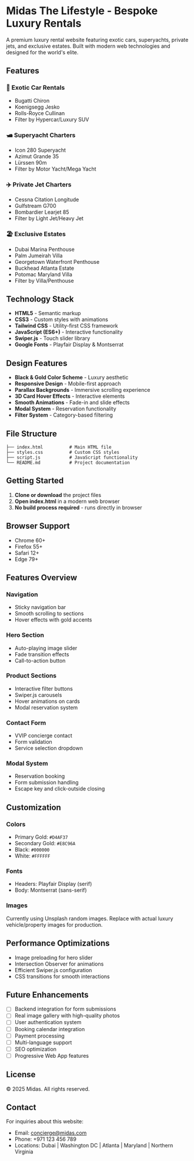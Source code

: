 # Midas The Lifestyle - Bespoke Luxury Rentals

A premium luxury rental website featuring exotic cars, superyachts, private jets, and exclusive estates. Built with modern web technologies and designed for the world's elite.

## Features

### 🚗 Exotic Car Rentals
- Bugatti Chiron
- Koenigsegg Jesko  
- Rolls-Royce Cullinan
- Filter by Hypercar/Luxury SUV

### 🛥️ Superyacht Charters
- Icon 280 Superyacht
- Azimut Grande 35
- Lürssen 90m
- Filter by Motor Yacht/Mega Yacht

### ✈️ Private Jet Charters
- Cessna Citation Longitude
- Gulfstream G700
- Bombardier Learjet 85
- Filter by Light Jet/Heavy Jet

### 🏖️ Exclusive Estates
- Dubai Marina Penthouse
- Palm Jumeirah Villa
- Georgetown Waterfront Penthouse
- Buckhead Atlanta Estate
- Potomac Maryland Villa
- Filter by Villa/Penthouse

## Technology Stack

- **HTML5** - Semantic markup
- **CSS3** - Custom styles with animations
- **Tailwind CSS** - Utility-first CSS framework
- **JavaScript (ES6+)** - Interactive functionality
- **Swiper.js** - Touch slider library
- **Google Fonts** - Playfair Display & Montserrat

## Design Features

- **Black & Gold Color Scheme** - Luxury aesthetic
- **Responsive Design** - Mobile-first approach
- **Parallax Backgrounds** - Immersive scrolling experience
- **3D Card Hover Effects** - Interactive elements
- **Smooth Animations** - Fade-in and slide effects
- **Modal System** - Reservation functionality
- **Filter System** - Category-based filtering

## File Structure

```
├── index.html          # Main HTML file
├── styles.css          # Custom CSS styles
├── script.js           # JavaScript functionality
└── README.md           # Project documentation
```

## Getting Started

1. **Clone or download** the project files
2. **Open index.html** in a modern web browser
3. **No build process required** - runs directly in browser

## Browser Support

- Chrome 60+
- Firefox 55+
- Safari 12+
- Edge 79+

## Features Overview

### Navigation
- Sticky navigation bar
- Smooth scrolling to sections
- Hover effects with gold accents

### Hero Section
- Auto-playing image slider
- Fade transition effects
- Call-to-action button

### Product Sections
- Interactive filter buttons
- Swiper.js carousels
- Hover animations on cards
- Modal reservation system

### Contact Form
- VVIP concierge contact
- Form validation
- Service selection dropdown

### Modal System
- Reservation booking
- Form submission handling
- Escape key and click-outside closing

## Customization

### Colors
- Primary Gold: `#D4AF37`
- Secondary Gold: `#E8C96A`
- Black: `#000000`
- White: `#FFFFFF`

### Fonts
- Headers: Playfair Display (serif)
- Body: Montserrat (sans-serif)

### Images
Currently using Unsplash random images. Replace with actual luxury vehicle/property images for production.

## Performance Optimizations

- Image preloading for hero slider
- Intersection Observer for animations
- Efficient Swiper.js configuration
- CSS transitions for smooth interactions

## Future Enhancements

- [ ] Backend integration for form submissions
- [ ] Real image gallery with high-quality photos
- [ ] User authentication system
- [ ] Booking calendar integration
- [ ] Payment processing
- [ ] Multi-language support
- [ ] SEO optimization
- [ ] Progressive Web App features

## License

© 2025 Midas. All rights reserved.

## Contact

For inquiries about this website:
- Email: concierge@midas.com
- Phone: +971 123 456 789
- Locations: Dubai | Washington DC | Atlanta | Maryland | Northern Virginia

